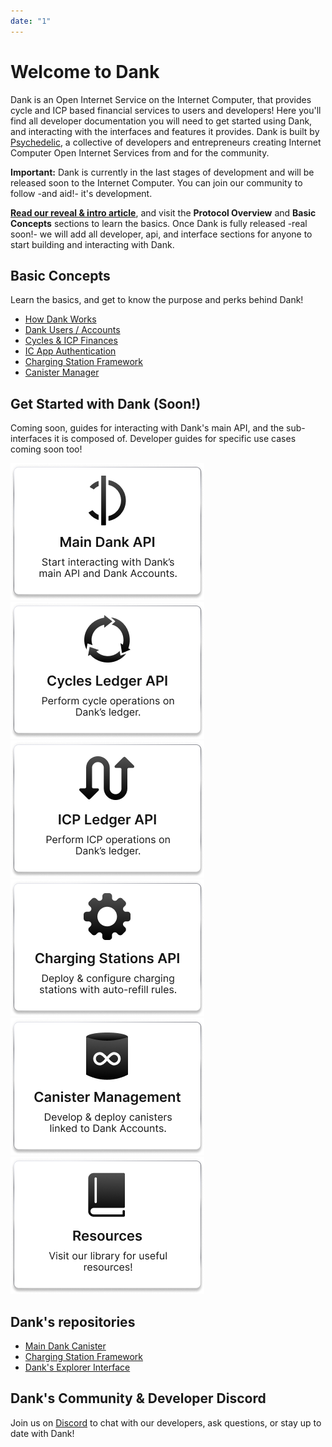 ```yaml
---
date: "1"
---
```


# Welcome to Dank

Dank is an Open Internet Service on the Internet Computer, that provides cycle and ICP based financial services to users and developers! Here you'll find all developer documentation you will need to get started using Dank, and interacting with the interfaces and features it provides. Dank is built by [Psychedelic](https://psychedelic.ooo), a collective of developers and entrepreneurs creating Internet Computer Open Internet Services from and for the community.

**Important:** Dank is currently in the last stages of development and will be released soon to the Internet Computer. You can join our community to follow -and aid!- it's development.

**[Read our reveal & intro article](https://medium.com/@dank_ois/e7dd8e4c3d25?source=friends_link&sk=91bd9be1283ccf00d115b40ed539c4e1)**, and visit the **Protocol Overview** and **Basic Concepts** sections to learn the basics. Once Dank is fully released -real soon!- we will add all developer, api, and interface sections for anyone to start building and interacting with Dank.

## Basic Concepts
Learn the basics, and get to know the purpose and perks behind Dank!

- [How Dank Works](https://docs.dank.ooo/protocol-overview/how-dank-works/)
- [Dank Users / Accounts](https://docs.dank.ooo/basic-concepts/dank-accounts/)
- [Cycles & ICP Finances](https://docs.dank.ooo/basic-concepts/cycle-icp-finances/)
- [IC App Authentication](https://docs.dank.ooo/basic-concepts/dank-authentication/)
- [Charging Station Framework](https://docs.dank.ooo/basic-concepts/charging-stations/)
- [Canister Manager](https://docs.dank.ooo/basic-concepts/canister-manager/)


## Get Started with Dank (Soon!)
Coming soon, guides for interacting with Dank's main API, and the sub-interfaces it is composed of. Developer guides for specific use cases coming soon too!


<a href="./main-dank-api/overview/"><img src=imgs/main-api.png></a>
<a href="./cycles-ledgers-api/overview/"><img src=imgs/cyc.png></a>
<a href="./icp-ledgers-api/overview/"><img src=imgs/icp.png></a>
<a href="./charging-station-api/overview/"><img src=imgs/charging-api.png></a>
<a href="./canister-manager-proxy/overview/"><img src=imgs/canister-man.png></a> <a href="./resources/library/"><img src=imgs/library.png></a> 


## Dank's repositories
- [Main Dank Canister](https://github.com/psychedelichq)
- [Charging Station Framework](https://github.com/psychedelichq)
- [Dank's Explorer Interface](https://github.com/psychedelichq)

## Dank's Community & Developer Discord
Join us on [Discord](https://discord.gg/yVEcEzmrgm) to chat with our developers, ask questions, or stay up to date with Dank!
